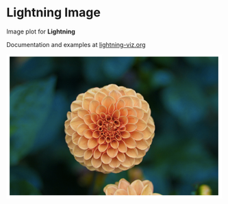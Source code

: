 # Lightning Image

Image plot for **Lightning**

Documentation and examples at [lightning-viz.org](http://lightning-viz.org/documentation)

[![image](https://raw.githubusercontent.com/lightning-viz/lightning-default-index/master/images/image.png)](https://github.com/lightning-viz/lightning-image)